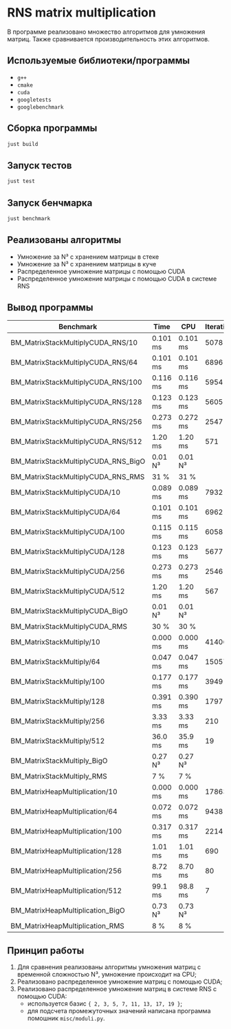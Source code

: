 # RNS matrix multiplication

В программе реализовано множество алгоритмов для умножения матриц. Также 
сравнивается производительность этих алгоритмов.

## Используемые библиотеки/программы

- `g++`
- `cmake`
- `cuda`
- `googletests` 
- `googlebenchmark`

## Сборка программы

```sh
just build
```

## Запуск тестов

```sh
just test
```

## Запуск бенчмарка

```sh
just benchmark
```

## Реализованы алгоритмы

- Умножение за N³ с хранением матрицы в стеке
- Умножение за N³ с хранением матрицы в куче
- Распределенное умножение матрицы с помощью CUDA
- Распределенное умножение матрицы с помощью CUDA в системе RNS

## Вывод программы

| Benchmark                                             | Time       | CPU        | Iterations |
|-------------------------------------------------------|------------|------------|------------|
| BM\_MatrixStackMultiplyCUDA\_RNS/10                   | 0.101 ms   | 0.101 ms   | 5078       |
| BM\_MatrixStackMultiplyCUDA\_RNS/64                   | 0.101 ms   | 0.101 ms   | 6896       |
| BM\_MatrixStackMultiplyCUDA\_RNS/100                  | 0.116 ms   | 0.116 ms   | 5954       |
| BM\_MatrixStackMultiplyCUDA\_RNS/128                  | 0.123 ms   | 0.123 ms   | 5605       |
| BM\_MatrixStackMultiplyCUDA\_RNS/256                  | 0.273 ms   | 0.272 ms   | 2547       |
| BM\_MatrixStackMultiplyCUDA\_RNS/512                  | 1.20 ms    | 1.20 ms    | 571        |
| BM\_MatrixStackMultiplyCUDA\_RNS\_BigO                | 0.01 N³    | 0.01 N³    |            |
| BM\_MatrixStackMultiplyCUDA\_RNS\_RMS                 | 31 %       | 31 %       |            |
| BM\_MatrixStackMultiplyCUDA/10                        | 0.089 ms   | 0.089 ms   | 7932       |
| BM\_MatrixStackMultiplyCUDA/64                        | 0.101 ms   | 0.101 ms   | 6962       |
| BM\_MatrixStackMultiplyCUDA/100                       | 0.115 ms   | 0.115 ms   | 6058       |
| BM\_MatrixStackMultiplyCUDA/128                       | 0.123 ms   | 0.123 ms   | 5677       |
| BM\_MatrixStackMultiplyCUDA/256                       | 0.273 ms   | 0.273 ms   | 2546       |
| BM\_MatrixStackMultiplyCUDA/512                       | 1.20 ms    | 1.20 ms    | 567        |
| BM\_MatrixStackMultiplyCUDA\_BigO                     | 0.01 N³    | 0.01 N³    |            |
| BM\_MatrixStackMultiplyCUDA\_RMS                      | 30 %       | 30 %       |            |
| BM\_MatrixStackMultiply/10                            | 0.000 ms   | 0.000 ms   | 4140677    |
| BM\_MatrixStackMultiply/64                            | 0.047 ms   | 0.047 ms   | 15057      |
| BM\_MatrixStackMultiply/100                           | 0.177 ms   | 0.177 ms   | 3949       |
| BM\_MatrixStackMultiply/128                           | 0.391 ms   | 0.390 ms   | 1797       |
| BM\_MatrixStackMultiply/256                           | 3.33 ms    | 3.33 ms    | 210        |
| BM\_MatrixStackMultiply/512                           | 36.0 ms    | 35.9 ms    | 19         |
| BM\_MatrixStackMultiply\_BigO                         | 0.27 N³    | 0.27 N³    |            |
| BM\_MatrixStackMultiply\_RMS                          | 7 %        | 7 %        |            |
| BM\_MatrixHeapMultiplication/10                       | 0.000 ms   | 0.000 ms   | 1786376    |
| BM\_MatrixHeapMultiplication/64                       | 0.072 ms   | 0.072 ms   | 9438       |
| BM\_MatrixHeapMultiplication/100                      | 0.317 ms   | 0.317 ms   | 2214       |
| BM\_MatrixHeapMultiplication/128                      | 1.01 ms    | 1.01 ms    | 690        |
| BM\_MatrixHeapMultiplication/256                      | 8.72 ms    | 8.70 ms    | 80         |
| BM\_MatrixHeapMultiplication/512                      | 99.1 ms    | 98.8 ms    | 7          |
| BM\_MatrixHeapMultiplication\_BigO                    | 0.73 N³    | 0.73 N³    |            |
| BM\_MatrixHeapMultiplication\_RMS                     | 8 %        | 8 %        |            |

## Принцип работы 

1. Для сравнения реализованы алгоритмы умножения матриц с временной сложностью N³, умножение происходит на CPU;
2. Реализовано распределенное умножение матриц с помощью CUDA;
3. Реализовано распределенное умножение матриц в системе RNS с помощью CUDA:
    - используется базис `{ 2, 3, 5, 7, 11, 13, 17, 19 }`;
    - для подсчета промежуточных значений написана программа помошник `misc/moduli.py`.
